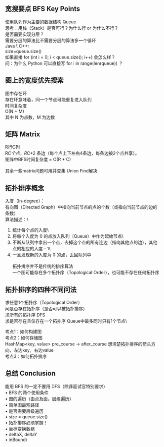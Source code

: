## 宽搜要点 BFS Key Points
使用队列作为主要的数据结构 Queue\
思考：用栈（Stack）是否可行？为什么行 or 为什么不行？\
是否需要实现分层？\
需要分层的算法比不需要分层的算法多一个循环\
Java \ C++:\
size=queue.size()\
如果直接 for (int i = 0; i < queue.size(); i++) 会怎么样？\
问：为什么 Python 可以直接写 for i in range(len(queue)) ？

## 图上的宽度优先搜索
图中存在环\
存在环意味着，同一个节点可能重复进入队列\
时间复杂度\
O(N + M)\
其中 N 为点数，M 为边数

## 矩阵 Matrix
R行C列\
R*C个点，R*C*2 条边（每个点上下左右4条边，每条边被2个点共享）。\
矩阵中BFS时间复杂度 = O(R * C)\
\
其余一些matrix问题可用并查集 Union Find解决

## 拓扑排序概念
入度（In-degree）：\
有向图（Directed Graph）中指向当前节点的点的个数（或指向当前节点的边的条数）
\
算法描述：\
1. 统计每个点的入度\
2. 将每个入度为 0 的点放入队列（Queue）中作为起始节点\
3. 不断从队列中拿出一个点，去掉这个点的所有连边（指向其他点的边），其他点的相应的入度 - 1\
4. 一旦发现新的入度为 0 的点，丢回队列中\
\
拓扑排序并不是传统的排序算法\
一个图可能存在多个拓扑序（Topological Order），也可能不存在任何拓扑序

## 拓扑排序的四种不同问法
求任意1个拓扑序（Topological Order）\
问是否存在拓扑序（是否可以被拓扑排序）\
求所有的拓扑序 DFS\
求是否存在且仅存在一个拓扑序 Queue中最多同时只有1个节点\

考点1：如何构建图\
考点2：如何存储图\
 HashMap<key, value> pre_course -> after_course 想清楚拓扑排序的箭头方向，左边key，右边value\
考点3：如何拓扑排序

## 总结 Conclusion
能用 BFS 的一定不要用 DFS（除非面试官特别要求）\
• BFS 的两个使用条件\
• 图的遍历（由点及面，层级遍历）\
• 简单图最短路径\
• 是否需要层级遍历\
• size = queue.size()\
• 拓扑排序必须掌握！\
• 坐标变换数组\
• deltaX, deltaY\
• inBound\
